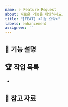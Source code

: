 ```yaml
---
name: ✨ Feature Request
about: 새로운 기능을 제안하세요.
title: "[FEAT] <기능 요약>"
labels: enhancement
assignees: ''
---
```


<!-- 이슈이름은 '[컨벤션] 기능이름' 으로 통일해주세요.
 ex. [FEAT] searchPublicCourse -->

<!-- 라벨 라벨로 담당자를 표시
 ex. Hoyoung027 -->

<!-- assignees은 자기 자신에 해당하는지 팀에 해당하는지에 따라 작성 -->

## 🚀 기능 설명
<!-- 어떤 기능이 필요한지 설명해주세요. -->


## 🏆 작업 목록
<!-- 이 기능이 추가되면 어떤 이점이 있나요? -->
-

## 🔗 참고 자료
<!-- 참고한 자료가 있나요? -->
